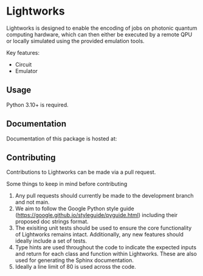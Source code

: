 # Lightworks

Lightworks is designed to enable the encoding of jobs on photonic quantum computing hardware, which can then either be executed by a remote QPU or locally simulated using the provided emulation tools.

Key features:
- Circuit
- Emulator

## Usage

Python 3.10+ is required.

## Documentation

Documentation of this package is hosted at:

## Contributing

Contributions to Lightworks can be made via a pull request. 

Some things to keep in mind before contributing
1) Any pull requests should currently be made to the development branch and not main. 
2) We aim to follow the Google Python style guide (https://google.github.io/styleguide/pyguide.html) including their proposed doc strings format. 
3) The exisiting unit tests should be used to ensure the core functionality of Lightworks remains intact. Additionally, any new features should ideally include a set of tests.
4) Type hints are used throughout the code to indicate the expected inputs and return for each class and function within Lightworks. These are also used for generating the Sphinx documentation.
5) Ideally a line limit of 80 is used across the code.